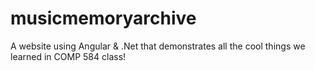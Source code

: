 # musicmemoryarchive
A website using Angular &amp; .Net that demonstrates all the cool things we learned in COMP 584 class!
